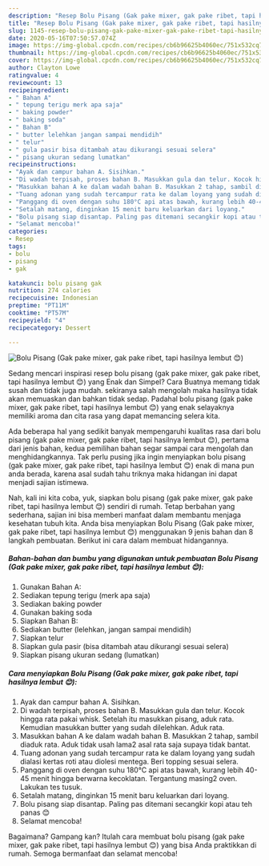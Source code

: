 ```yaml
---
description: "Resep Bolu Pisang (Gak pake mixer, gak pake ribet, tapi hasilnya lembut 😊) | Cara Bikin Bolu Pisang (Gak pake mixer, gak pake ribet, tapi hasilnya lembut 😊) Yang Lezat"
title: "Resep Bolu Pisang (Gak pake mixer, gak pake ribet, tapi hasilnya lembut 😊) | Cara Bikin Bolu Pisang (Gak pake mixer, gak pake ribet, tapi hasilnya lembut 😊) Yang Lezat"
slug: 1145-resep-bolu-pisang-gak-pake-mixer-gak-pake-ribet-tapi-hasilnya-lembut-cara-bikin-bolu-pisang-gak-pake-mixer-gak-pake-ribet-tapi-hasilnya-lembut-yang-lezat
date: 2020-05-16T07:50:57.074Z
image: https://img-global.cpcdn.com/recipes/cb6b96625b4060ec/751x532cq70/bolu-pisang-gak-pake-mixer-gak-pake-ribet-tapi-hasilnya-lembut-😊-foto-resep-utama.jpg
thumbnail: https://img-global.cpcdn.com/recipes/cb6b96625b4060ec/751x532cq70/bolu-pisang-gak-pake-mixer-gak-pake-ribet-tapi-hasilnya-lembut-😊-foto-resep-utama.jpg
cover: https://img-global.cpcdn.com/recipes/cb6b96625b4060ec/751x532cq70/bolu-pisang-gak-pake-mixer-gak-pake-ribet-tapi-hasilnya-lembut-😊-foto-resep-utama.jpg
author: Clayton Lowe
ratingvalue: 4
reviewcount: 13
recipeingredient:
- " Bahan A"
- " tepung terigu merk apa saja"
- " baking powder"
- " baking soda"
- " Bahan B"
- " butter lelehkan jangan sampai mendidih"
- " telur"
- " gula pasir bisa ditambah atau dikurangi sesuai selera"
- " pisang ukuran sedang lumatkan"
recipeinstructions:
- "Ayak dan campur bahan A. Sisihkan."
- "Di wadah terpisah, proses bahan B. Masukkan gula dan telur. Kocok hingga rata pakai whisk. Setelah itu masukkan pisang, aduk rata. Kemudian masukkan butter yang sudah dilelehkan. Aduk rata."
- "Masukkan bahan A ke dalam wadah bahan B. Masukkan 2 tahap, sambil diaduk rata. Aduk tidak usah lama2 asal rata saja supaya tidak bantat."
- "Tuang adonan yang sudah tercampur rata ke dalam loyang yang sudah dialasi kertas roti atau diolesi mentega. Beri topping sesuai selera."
- "Panggang di oven dengan suhu 180°C api atas bawah, kurang lebih 40-45 menit hingga berwarna kecoklatan. Tergantung masing2 oven. Lakukan tes tusuk."
- "Setalah matang, dinginkan 15 menit baru keluarkan dari loyang."
- "Bolu pisang siap disantap. Paling pas ditemani secangkir kopi atau teh panas 😊"
- "Selamat mencoba!"
categories:
- Resep
tags:
- bolu
- pisang
- gak

katakunci: bolu pisang gak 
nutrition: 274 calories
recipecuisine: Indonesian
preptime: "PT11M"
cooktime: "PT57M"
recipeyield: "4"
recipecategory: Dessert

---
```



![Bolu Pisang (Gak pake mixer, gak pake ribet, tapi hasilnya lembut 😊)](https://img-global.cpcdn.com/recipes/cb6b96625b4060ec/751x532cq70/bolu-pisang-gak-pake-mixer-gak-pake-ribet-tapi-hasilnya-lembut-😊-foto-resep-utama.jpg)

Sedang mencari inspirasi resep bolu pisang (gak pake mixer, gak pake ribet, tapi hasilnya lembut 😊) yang Enak dan Simpel? Cara Buatnya memang tidak susah dan tidak juga mudah. sekiranya salah mengolah maka hasilnya tidak akan memuaskan dan bahkan tidak sedap. Padahal bolu pisang (gak pake mixer, gak pake ribet, tapi hasilnya lembut 😊) yang enak selayaknya memiliki aroma dan cita rasa yang dapat memancing selera kita.



Ada beberapa hal yang sedikit banyak mempengaruhi kualitas rasa dari bolu pisang (gak pake mixer, gak pake ribet, tapi hasilnya lembut 😊), pertama dari jenis bahan, kedua pemilihan bahan segar sampai cara mengolah dan menghidangkannya. Tak perlu pusing jika ingin menyiapkan bolu pisang (gak pake mixer, gak pake ribet, tapi hasilnya lembut 😊) enak di mana pun anda berada, karena asal sudah tahu triknya maka hidangan ini dapat menjadi sajian istimewa.


Nah, kali ini kita coba, yuk, siapkan bolu pisang (gak pake mixer, gak pake ribet, tapi hasilnya lembut 😊) sendiri di rumah. Tetap berbahan yang sederhana, sajian ini bisa memberi manfaat dalam membantu menjaga kesehatan tubuh kita. Anda bisa menyiapkan Bolu Pisang (Gak pake mixer, gak pake ribet, tapi hasilnya lembut 😊) menggunakan 9 jenis bahan dan 8 langkah pembuatan. Berikut ini cara dalam membuat hidangannya.

<!--inarticleads1-->

##### Bahan-bahan dan bumbu yang digunakan untuk pembuatan Bolu Pisang (Gak pake mixer, gak pake ribet, tapi hasilnya lembut 😊):

1. Gunakan  Bahan A:
1. Sediakan  tepung terigu (merk apa saja)
1. Sediakan  baking powder
1. Gunakan  baking soda
1. Siapkan  Bahan B:
1. Sediakan  butter (lelehkan, jangan sampai mendidih)
1. Siapkan  telur
1. Siapkan  gula pasir (bisa ditambah atau dikurangi sesuai selera)
1. Siapkan  pisang ukuran sedang (lumatkan)




<!--inarticleads2-->

##### Cara menyiapkan Bolu Pisang (Gak pake mixer, gak pake ribet, tapi hasilnya lembut 😊):

1. Ayak dan campur bahan A. Sisihkan.
1. Di wadah terpisah, proses bahan B. Masukkan gula dan telur. Kocok hingga rata pakai whisk. Setelah itu masukkan pisang, aduk rata. Kemudian masukkan butter yang sudah dilelehkan. Aduk rata.
1. Masukkan bahan A ke dalam wadah bahan B. Masukkan 2 tahap, sambil diaduk rata. Aduk tidak usah lama2 asal rata saja supaya tidak bantat.
1. Tuang adonan yang sudah tercampur rata ke dalam loyang yang sudah dialasi kertas roti atau diolesi mentega. Beri topping sesuai selera.
1. Panggang di oven dengan suhu 180°C api atas bawah, kurang lebih 40-45 menit hingga berwarna kecoklatan. Tergantung masing2 oven. Lakukan tes tusuk.
1. Setalah matang, dinginkan 15 menit baru keluarkan dari loyang.
1. Bolu pisang siap disantap. Paling pas ditemani secangkir kopi atau teh panas 😊
1. Selamat mencoba!




Bagaimana? Gampang kan? Itulah cara membuat bolu pisang (gak pake mixer, gak pake ribet, tapi hasilnya lembut 😊) yang bisa Anda praktikkan di rumah. Semoga bermanfaat dan selamat mencoba!
